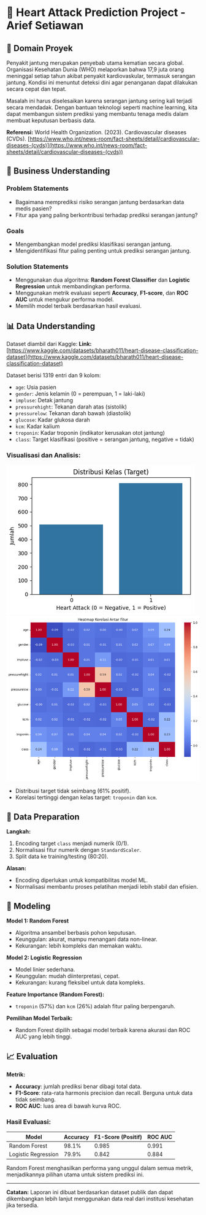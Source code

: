 
# 🧠 Heart Attack Prediction Project - Arief Setiawan

## 📌 Domain Proyek

Penyakit jantung merupakan penyebab utama kematian secara global. Organisasi Kesehatan Dunia (WHO) melaporkan bahwa 17,9 juta orang meninggal setiap tahun akibat penyakit kardiovaskular, termasuk serangan jantung. Kondisi ini menuntut deteksi dini agar penanganan dapat dilakukan secara cepat dan tepat.

Masalah ini harus diselesaikan karena serangan jantung sering kali terjadi secara mendadak. Dengan bantuan teknologi seperti machine learning, kita dapat membangun sistem prediksi yang membantu tenaga medis dalam membuat keputusan berbasis data.

**Referensi:**
World Health Organization. (2023). Cardiovascular diseases (CVDs). [https://www.who.int/news-room/fact-sheets/detail/cardiovascular-diseases-(cvds)](https://www.who.int/news-room/fact-sheets/detail/cardiovascular-diseases-(cvds))

## 🎯 Business Understanding

### Problem Statements
- Bagaimana memprediksi risiko serangan jantung berdasarkan data medis pasien?
- Fitur apa yang paling berkontribusi terhadap prediksi serangan jantung?

### Goals
- Mengembangkan model prediksi klasifikasi serangan jantung.
- Mengidentifikasi fitur paling penting untuk prediksi serangan jantung.

### Solution Statements
- Menggunakan dua algoritma: **Random Forest Classifier** dan **Logistic Regression** untuk membandingkan performa.
- Menggunakan metrik evaluasi seperti **Accuracy**, **F1-score**, dan **ROC AUC** untuk mengukur performa model.
- Memilih model terbaik berdasarkan hasil evaluasi.

## 📊 Data Understanding

Dataset diambil dari Kaggle:
**Link:** [https://www.kaggle.com/datasets/bharath011/heart-disease-classification-dataset](https://www.kaggle.com/datasets/bharath011/heart-disease-classification-dataset)

Dataset berisi 1319 entri dan 9 kolom:
- `age`: Usia pasien
- `gender`: Jenis kelamin (0 = perempuan, 1 = laki-laki)
- `impluse`: Detak jantung
- `pressurehight`: Tekanan darah atas (sistolik)
- `pressurelow`: Tekanan darah bawah (diastolik)
- `glucose`: Kadar glukosa darah
- `kcm`: Kadar kalium
- `troponin`: Kadar troponin (indikator kerusakan otot jantung)
- `class`: Target klasifikasi (positive = serangan jantung, negative = tidak)

### Visualisasi dan Analisis:
![distribusi kelas](gambar/distribusi_kelas.png) 
![heatmap korelasi](gambar/heatmap_korelasi.png)
- Distribusi target tidak seimbang (61% positif).
- Korelasi tertinggi dengan kelas target: `troponin` dan `kcm`.

## 🧹 Data Preparation

**Langkah:**
1. Encoding target `class` menjadi numerik (0/1).
2. Normalisasi fitur numerik dengan `StandardScaler`.
3. Split data ke training/testing (80:20).

**Alasan:**
- Encoding diperlukan untuk kompatibilitas model ML.
- Normalisasi membantu proses pelatihan menjadi lebih stabil dan efisien.

## 🤖 Modeling

**Model 1: Random Forest**
- Algoritma ansambel berbasis pohon keputusan.
- Keunggulan: akurat, mampu menangani data non-linear.
- Kekurangan: lebih kompleks dan memakan waktu.

**Model 2: Logistic Regression**
- Model linier sederhana.
- Keunggulan: mudah diinterpretasi, cepat.
- Kekurangan: kurang fleksibel untuk data kompleks.

**Feature Importance (Random Forest):**
- `troponin` (57%) dan `kcm` (26%) adalah fitur paling berpengaruh.

**Pemilihan Model Terbaik:**
- Random Forest dipilih sebagai model terbaik karena akurasi dan ROC AUC yang lebih tinggi.

## 📈 Evaluation

**Metrik:**
- **Accuracy**: jumlah prediksi benar dibagi total data.
- **F1-Score**: rata-rata harmonis precision dan recall. Berguna untuk data tidak seimbang.
- **ROC AUC**: luas area di bawah kurva ROC.

### Hasil Evaluasi:

| Model               | Accuracy | F1-Score (Positif) | ROC AUC |
|--------------------|----------|--------------------|---------|
| Random Forest       | 98.1%    | 0.985              | 0.991   |
| Logistic Regression | 79.9%    | 0.842              | 0.884   |

Random Forest menghasilkan performa yang unggul dalam semua metrik, menjadikannya pilihan utama untuk sistem prediksi ini.

---

**Catatan:** Laporan ini dibuat berdasarkan dataset publik dan dapat dikembangkan lebih lanjut menggunakan data real dari institusi kesehatan jika tersedia.

